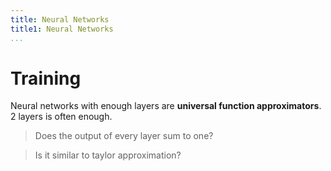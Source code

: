 ```yaml
---
title: Neural Networks
title1: Neural Networks
...
```


# Training

Neural networks with enough layers are **universal function approximators**. 2 layers is often enough.

> Does the output of every layer sum to one?

> Is it similar to taylor approximation?

